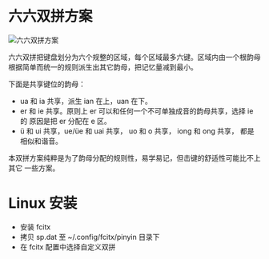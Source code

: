 # 六六双拼方案

![六六双拼方案](https://github.com/macroxue/shuangpin/blob/master/六六双拼方案.jpg)

六六双拼把键盘划分为六个规整的区域，每个区域最多六键。区域内由一个根韵母
根据简单而统一的规则派生出其它韵母，把记忆量减到最小。

下面是共享键位的韵母：

 * ua 和 ia 共享，派生 ian 在上，uan 在下。
 * er 和 ie 共享。原则上 er 可以和任何一个不可单独成音的韵母共享，选择 ie 的
   原因是把 er 分配在 e 区。
 * ü 和 ui 共享，ue/üe 和 uai 共享， uo 和 o 共享， iong 和 ong 共享，
   都是相似和谐音。

本双拼方案纯粹是为了韵母分配的规则性，易学易记，但击键的舒适性可能比不上其它
一些方案。

# Linux 安装

 * 安装 fcitx
 * 拷贝 sp.dat 至 ~/.config/fcitx/pinyin 目录下
 * 在 fcitx 配置中选择自定义双拼
